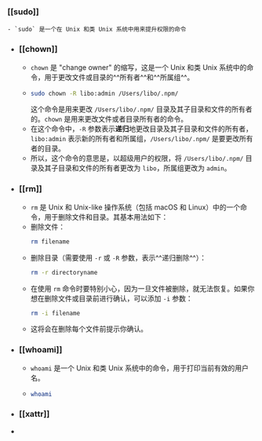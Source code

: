 ### [[sudo]]
	- `sudo` 是一个在 Unix 和类 Unix 系统中用来提升权限的命令
- ### [[chown]]
	- `chown` 是 "change owner" 的缩写，这是一个 Unix 和类 Unix 系统中的命令，用于更改文件或目录的^^所有者^^和^^所属组^^。
	- ``` bash
	  sudo chown -R libo:admin /Users/libo/.npm/
	  ```
	  这个命令是用来更改 `/Users/libo/.npm/` 目录及其子目录和文件的所有者的。`chown` 是用来更改文件或者目录所有者的命令。
	- 在这个命令中，`-R` 参数表示**递归**地更改目录及其子目录和文件的所有者，`libo:admin` 表示新的所有者和所属组，`/Users/libo/.npm/` 是要更改所有者的目录。
	- 所以，这个命令的意思是，以超级用户的权限，将 `/Users/libo/.npm/` 目录及其子目录和文件的所有者更改为 `libo`，所属组更改为 `admin`。
- ### [[rm]]
	- `rm` 是 Unix 和 Unix-like 操作系统（包括 macOS 和 Linux）中的一个命令，用于删除文件和目录。其基本用法如下：
	- 删除文件：
	  ```bash
	  rm filename
	  ```
	- 删除目录（需要使用 `-r` 或 `-R` 参数，表示^^递归删除^^）：
	  ```bash
	  rm -r directoryname
	  ```
	- 在使用 `rm` 命令时要特别小心，因为一旦文件被删除，就无法恢复。如果你想在删除文件或目录前进行确认，可以添加 `-i` 参数：
	  ```bash
	  rm -i filename
	  ```
	- 这将会在删除每个文件前提示你确认。
- ### [[whoami]]
	- `whoami` 是一个 Unix 和类 Unix 系统中的命令，用于打印当前有效的用户名。
	- ```bash
	  whoami
	  ```
- ### [[xattr]]
-